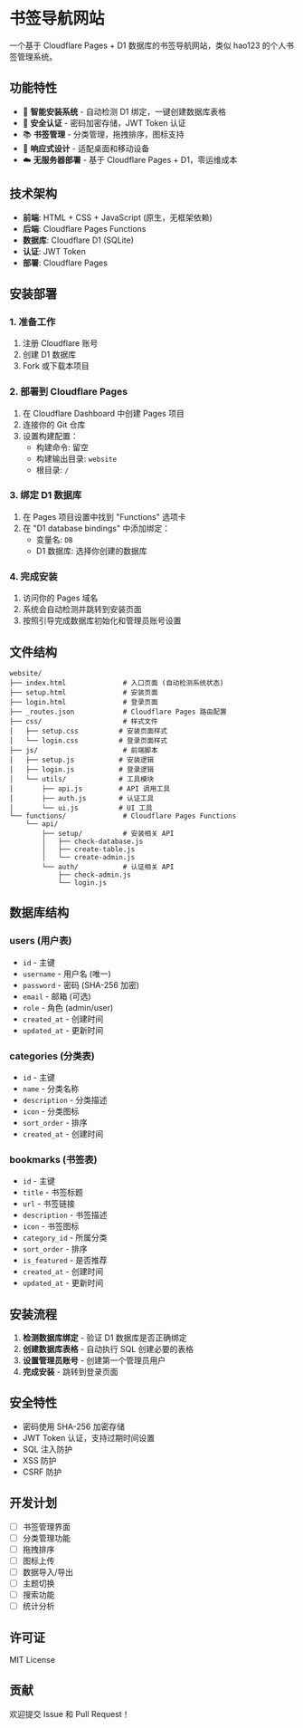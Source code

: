 # 书签导航网站

一个基于 Cloudflare Pages + D1 数据库的书签导航网站，类似 hao123 的个人书签管理系统。

## 功能特性

- 🚀 **智能安装系统** - 自动检测 D1 绑定，一键创建数据库表格
- 🔐 **安全认证** - 密码加密存储，JWT Token 认证
- 📚 **书签管理** - 分类管理，拖拽排序，图标支持
- 🎨 **响应式设计** - 适配桌面和移动设备
- ☁️ **无服务器部署** - 基于 Cloudflare Pages + D1，零运维成本

## 技术架构

- **前端**: HTML + CSS + JavaScript (原生，无框架依赖)
- **后端**: Cloudflare Pages Functions
- **数据库**: Cloudflare D1 (SQLite)
- **认证**: JWT Token
- **部署**: Cloudflare Pages

## 安装部署

### 1. 准备工作

1. 注册 Cloudflare 账号
2. 创建 D1 数据库
3. Fork 或下载本项目

### 2. 部署到 Cloudflare Pages

1. 在 Cloudflare Dashboard 中创建 Pages 项目
2. 连接你的 Git 仓库
3. 设置构建配置：
   - 构建命令: 留空
   - 构建输出目录: `website`
   - 根目录: `/`

### 3. 绑定 D1 数据库

1. 在 Pages 项目设置中找到 "Functions" 选项卡
2. 在 "D1 database bindings" 中添加绑定：
   - 变量名: `DB`
   - D1 数据库: 选择你创建的数据库

### 4. 完成安装

1. 访问你的 Pages 域名
2. 系统会自动检测并跳转到安装页面
3. 按照引导完成数据库初始化和管理员账号设置

## 文件结构

```
website/
├── index.html              # 入口页面 (自动检测系统状态)
├── setup.html              # 安装页面
├── login.html              # 登录页面
├── _routes.json            # Cloudflare Pages 路由配置
├── css/                    # 样式文件
│   ├── setup.css          # 安装页面样式
│   └── login.css          # 登录页面样式
├── js/                     # 前端脚本
│   ├── setup.js           # 安装逻辑
│   ├── login.js           # 登录逻辑
│   └── utils/             # 工具模块
│       ├── api.js         # API 调用工具
│       ├── auth.js        # 认证工具
│       └── ui.js          # UI 工具
└── functions/              # Cloudflare Pages Functions
    └── api/
        ├── setup/          # 安装相关 API
        │   ├── check-database.js
        │   ├── create-table.js
        │   └── create-admin.js
        └── auth/           # 认证相关 API
            ├── check-admin.js
            └── login.js
```

## 数据库结构

### users (用户表)
- `id` - 主键
- `username` - 用户名 (唯一)
- `password` - 密码 (SHA-256 加密)
- `email` - 邮箱 (可选)
- `role` - 角色 (admin/user)
- `created_at` - 创建时间
- `updated_at` - 更新时间

### categories (分类表)
- `id` - 主键
- `name` - 分类名称
- `description` - 分类描述
- `icon` - 分类图标
- `sort_order` - 排序
- `created_at` - 创建时间

### bookmarks (书签表)
- `id` - 主键
- `title` - 书签标题
- `url` - 书签链接
- `description` - 书签描述
- `icon` - 书签图标
- `category_id` - 所属分类
- `sort_order` - 排序
- `is_featured` - 是否推荐
- `created_at` - 创建时间
- `updated_at` - 更新时间

## 安装流程

1. **检测数据库绑定** - 验证 D1 数据库是否正确绑定
2. **创建数据库表格** - 自动执行 SQL 创建必要的表格
3. **设置管理员账号** - 创建第一个管理员用户
4. **完成安装** - 跳转到登录页面

## 安全特性

- 密码使用 SHA-256 加密存储
- JWT Token 认证，支持过期时间设置
- SQL 注入防护
- XSS 防护
- CSRF 防护

## 开发计划

- [ ] 书签管理界面
- [ ] 分类管理功能
- [ ] 拖拽排序
- [ ] 图标上传
- [ ] 数据导入/导出
- [ ] 主题切换
- [ ] 搜索功能
- [ ] 统计分析

## 许可证

MIT License

## 贡献

欢迎提交 Issue 和 Pull Request！

